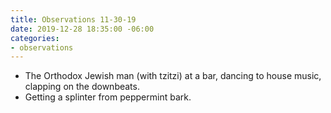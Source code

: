 ```yaml
---
title: Observations 11-30-19
date: 2019-12-28 18:35:00 -06:00
categories:
- observations
---
```


- The Orthodox Jewish man (with tzitzi) at a bar, dancing to house music, clapping on the downbeats.
- Getting a splinter from peppermint bark.